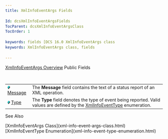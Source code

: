 ```yaml
---
title: XmlInfoEventArgs Fields

Id: dcsXmlInfoEventArgsFields
TocParent: dcsXmlInfoEventArgsClass
TocOrder: 1

keywords: fields [DCS 16.0 XmlInfoEventArgs class
keywords: XmlInfoEventArgs class, fields

---
```


[XmlInfoEventArgs Overview](xml-info-event-args-class.html) 
Public Fields

<br />


|      |      |
| ---- | ---- |
| <img height="11" src="images/field.bmp" width="8" border="0" x-maintain-ratio="TRUE" /> [Message](xml-info-event-args-class-message-field.html) | The **Message**  field contains the text of a status  							report of an XML operation. |
| <img height="11" src="images/field.bmp" width="8" border="0" x-maintain-ratio="TRUE" /> [Type](xml-info-event-args-class-type-field.html) | The **Type** field denotes the type of event being reported. Valid values are defined by the [ XmlInfoEventType](xml-info-event-type-enumeration.html) enumeration. |



See Also

<dl />
      [XmlInfoEventArgs Class](xml-info-event-args-class.html)
      <br />
      [XmlInfoEventType Enumeration](xml-info-event-type-enumeration.html)

